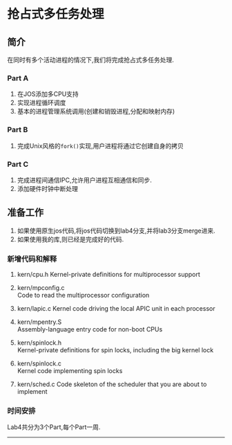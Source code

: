 # 抢占式多任务处理

## 简介
在同时有多个活动进程的情况下,我们将完成抢占式多任务处理.

### Part A 
1. 在JOS添加多CPU支持
2. 实现进程循环调度
3. 基本的进程管理系统调用(创建和销毁进程,分配和映射内存)

### Part B
1. 完成Unix风格的`fork()`实现,用户进程将通过它创建自身的拷贝

### Part C
1. 完成进程间通信IPC,允许用户进程互相通信和同步.
2. 添加硬件时钟中断处理

## 准备工作
1. 如果使用原生jos代码,将jos代码切换到lab4分支,并将lab3分支merge进来.
2. 如果使用我的库,则已经是完成好的代码.

### 新增代码和解释
1. kern/cpu.h
Kernel-private definitions for multiprocessor support

2. kern/mpconfig.c	
Code to read the multiprocessor configuration

3. kern/lapic.c	
Kernel code driving the local APIC unit in each processor

4. kern/mpentry.S	
Assembly-language entry code for non-boot CPUs

5. kern/spinlock.h	
Kernel-private definitions for spin locks, including the big kernel lock

6. kern/spinlock.c	
Kernel code implementing spin locks

7. kern/sched.c	
Code skeleton of the scheduler that you are about to implement

### 时间安排
Lab4共分为3个Part,每个Part一周.

















































































---